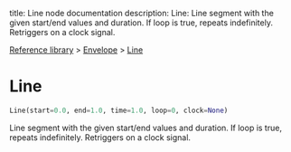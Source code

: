 title: Line node documentation
description: Line: Line segment with the given start/end values and duration. If loop is true, repeats indefinitely. Retriggers on a clock signal.

[Reference library](../../index.md) > [Envelope](../index.md) > [Line](index.md)

# Line

```python
Line(start=0.0, end=1.0, time=1.0, loop=0, clock=None)
```

Line segment with the given start/end values and duration. If loop is true, repeats indefinitely. Retriggers on a clock signal.

